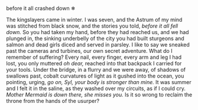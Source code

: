<!-- emilia-snapshot-properties
Under the Bridge
2021/01/01
cygnus
emilia-snapshot-properties -->

#

before it all crashed down
❄

The kingslayers came in winter.
I was seven, and the Astrum of my mind
was stitched from black snow, and the stories you told,
*before it all fell down.* So you had taken my hand, before they had reached us,
and we had plunged in, the sinking underbelly of the city you had built
sturgeons and salmon and dead girls diced
and served in parsley. I like to say we sneaked past
the cameras and turbines, our own secret
adventure. What do I remember of suffering?
Every nail, every finger, every arm and leg
I had lost, you only muttered *oh dear,* reached into that
backpack I carried for your tools. Under the bridge, in a flurry
and we were away, of shadows of swallows past,
cobalt curvatures of light as it gushed into the ocean,
you pointing, urging, *go on, Syl, your body is stronger than mine.* It was summer
and I felt it in the saline, as they washed over my circuits,
as if I could cry. *Mother Mermaid is down there, she misses you.*
Is it so wrong to reclaim the throne from the hands of the usurper?
